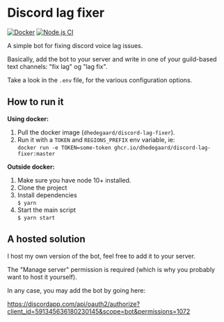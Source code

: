 # Discord lag fixer

[![Docker](https://github.com/dhedegaard/discord-lag-fixer/actions/workflows/docker-publish.yml/badge.svg)](https://github.com/dhedegaard/discord-lag-fixer/actions/workflows/docker-publish.yml)
[![Node.js CI](https://github.com/dhedegaard/discord-lag-fixer/actions/workflows/node.js.yml/badge.svg)](https://github.com/dhedegaard/discord-lag-fixer/actions/workflows/node.js.yml)

A simple bot for fixing discord voice lag issues.

Basically, add the bot to your server and write in one of your guild-based text channels: "fix lag" og "lag fix".

Take a look in the `.env` file, for the various configuration options.

## How to run it

**Using docker:**

1. Pull the docker image (`dhedegaard/discord-lag-fixer`).
1. Run it with a `TOKEN` and `REGIONS_PREFIX` env variable, ie:\
   `docker run -e TOKEN=some-token ghcr.io/dhedegaard/discord-lag-fixer:master`

**Outside docker:**

1. Make sure you have node 10+ installed.
1. Clone the project
1. Install dependencies\
   `$ yarn`
1. Start the main script\
   `$ yarn start`

## A hosted solution

I host my own version of the bot, feel free to add it to your server.

The "Manage server" permission is required (which is why you probably want to host it yourself).

In any case, you may add the bot by going here:

<https://discordapp.com/api/oauth2/authorize?client_id=591345636180230145&scope=bot&permissions=1072>
